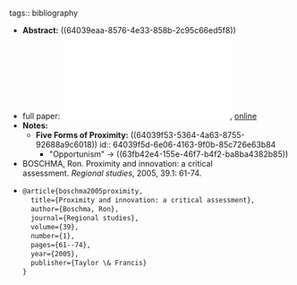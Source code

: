 tags:: bibliography

- **Abstract:** ((64039eaa-8576-4e33-858b-2c95c66ed5f8))
- full paper: ![local copy](../assets/Proximity_and_Innovation_A_Critical_Asse_1677958772398_0.pdf), [online](https://d1wqtxts1xzle7.cloudfront.net/55733596/Proximity_and_Innovation_Boschma-libre.pdf?1517955153=&response-content-disposition=inline%3B+filename%3DProximity_and_Innovation_A_Critical_Asse.pdf&Expires=1677962339&Signature=PUtdcGUVjh6DevUt1HIlByALLPKEddiqOjxwj1FOhyrnspVi85-pvOpzb2U96mpbgsItWHpuaRSLu7fDDrC--zTyPuwNN-jBHqyqxJiyuugq4smoZn8WP5it43lE~~EQJLp-YnYls7pmy0tPcGXet97-Sjd2SRP4Kee7tmZVbuuibKQBqCIIK6s3IQOLX0dBzjLmzeyXLKXT2WkqJRl5IoTi8VnwtYPZhm~o4DcLNjcg~UmnisyWELLxW3Cvj~oXvgMWaYjo8BlRbT8C-ftFa4SX~KL0Etx4dHvEuxIHthrs7fIuO5uCv5aNw0yOGqjo~QLix5~ftP~duntMl4SXPw__&Key-Pair-Id=APKAJLOHF5GGSLRBV4ZA)
- **Notes:**
	- **Five Forms of Proximity:** ((64039f53-5364-4a63-8755-92688a9c6018))
	  id:: 64039f5d-6e06-4163-9f0b-85c726e63b84
		- "Opportunism" -> ((63fb42e4-155e-46f7-b4f2-ba8ba4382b85))
- BOSCHMA, Ron. Proximity and innovation: a critical assessment. *Regional studies*, 2005, 39.1: 61-74.
- ```
  @article{boschma2005proximity,
    title={Proximity and innovation: a critical assessment},
    author={Boschma, Ron},
    journal={Regional studies},
    volume={39},
    number={1},
    pages={61--74},
    year={2005},
    publisher={Taylor \& Francis}
  }
  ```